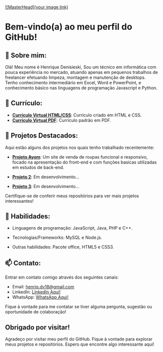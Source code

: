 [![MasterHead](your image link)](https://github.com/HenriqDV)

# Bem-vindo(a) ao meu perfil do GitHub!

## 👋 Sobre mim:

Olá! Meu nome é Henrique Denisieski, Sou um técnico em informática com pouca experiência no mercado, atuando apenas em pequenos trabalhos de freelancer efetuando limpeza, montagem e manutenção de desktops. Tenho conhecimento intermediário em Excel, Word e PowerPoint, e conhecimento básico nas linguagens de programação Javascript e Python. 


## 📜 Currículo:

- **[Currículo Virtual HTML/CSS](http://www.ayomstudios.com.br/index.html)**: Currículo criado em HTML e CSS.
- **[Currículo Virtual PDF](https://drive.google.com/file/d/1O9mtpwnZvLRVY4jX52F7KRUrWbrwWY3N/view?usp=sharing)**: Currículo padrão em PDF.
   
## 👀 Projetos Destacados:

Aqui estão alguns dos projetos nos quais tenho trabalhado recentemente:

- **[Projeto Ayom](link_projeto_ayom)**: Um site de venda de roupas funcional e responsivo, focado na apresentação do front-end e com funções basicas utilizadas em estudos de back-end.

- **[Projeto 2](link_projeto_2)**: Em desenvolvimento...

- **[Projeto 3](link_projeto_3)**: Em desenvolvimento...

Certifique-se de conferir meus repositórios para ver mais projetos interessantes!

## 🤹 Habilidades:

- Linguagens de programação: JavaScript, Java, PHP e C++.

- Tecnologias/Frameworks: MySQL e Node.js.

- Outras habilidades: Pacote office, HTML5 e CSS3.

## 📫 Contato:

Entrar em contato comigo através dos seguintes canais:

- Email: henriq.dv18@gmail.com
- LinkedIn: [LinkedIn Aqui!](https://www.linkedin.com/in/henrique-denisieski-0140b0272/)
- WhatsApp: [WhatsApp Aqui!](https://wa.me/5551991537023)

Fique à vontade para me contatar se tiver alguma pergunta, sugestão ou oportunidade de colaboração!

## Obrigado por visitar!

Agradeço por visitar meu perfil do GitHub. Fique à vontade para explorar meus projetos e repositórios. Espero que encontre algo interessante aqui!
